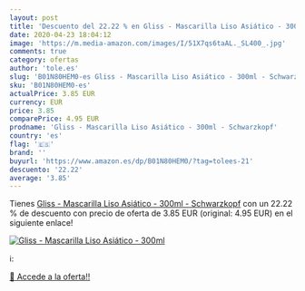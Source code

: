 ```yaml
---
layout: post
title: 'Descuento del 22.22 % en Gliss - Mascarilla Liso Asiático - 300ml'
date: 2020-04-23 18:04:12
image: 'https://m.media-amazon.com/images/I/51X7qs6taAL._SL400_.jpg'
comments: true
category: ofertas
author: 'tole.es'
slug: 'B01N80HEM0-es Gliss - Mascarilla Liso Asiático - 300ml - Schwarzkopf'
sku: 'B01N80HEM0-es'
actualPrice: 3.85 EUR
currency: EUR
price: 3.85
comparePrice: 4.95 EUR
prodname: 'Gliss - Mascarilla Liso Asiático - 300ml - Schwarzkopf'
country: 'es'
flag: '🇪🇸'
brand: ''
buyurl: 'https://www.amazon.es/dp/B01N80HEM0/?tag=tolees-21'
descuento: '22.22'
average: '3.85'
---
```


Tienes [Gliss - Mascarilla Liso Asiático - 300ml - Schwarzkopf](https://www.amazon.es/dp/B01N80HEM0/?tag=tolees-21) con un 22.22 % de descuento con precio de oferta de 3.85 EUR (original: 4.95 EUR) en el siguiente enlace!

[![Gliss - Mascarilla Liso Asiático - 300ml](https://m.media-amazon.com/images/I/51X7qs6taAL._SL400_.jpg)](https://www.amazon.es/dp/B01N80HEM0/?tag=tolees-21)

ℹ️:


[🛒 Accede a la oferta!!](https://www.amazon.es/dp/B01N80HEM0/?tag=tolees-21)
